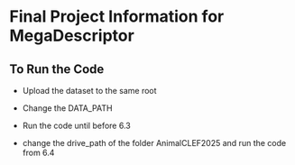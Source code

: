 # Final Project Information for MegaDescriptor

## To Run the Code

* Upload the dataset to the same root

* Change the DATA_PATH

* Run the code until before 6.3

* change the drive_path of the folder AnimalCLEF2025 and run the code from 6.4